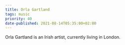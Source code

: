 ```yaml
---
title: Orla Gartland
tags: music
priority: 40
date-published: 2021-08-14T05:35:00+02:00
---
```


Orla Gartland is an Irish artist, currently living in London.
